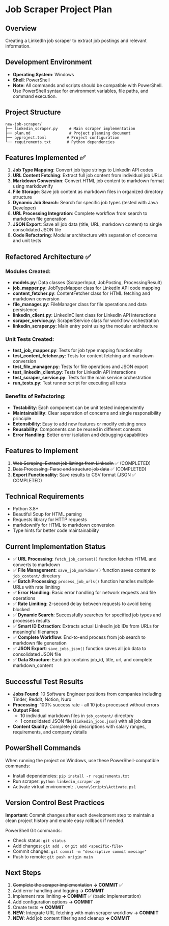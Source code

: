 # Job Scraper Project Plan

## Overview
Creating a LinkedIn job scraper to extract job postings and relevant information.

## Development Environment
- **Operating System**: Windows
- **Shell**: PowerShell
- **Note**: All commands and scripts should be compatible with PowerShell. Use PowerShell syntax for environment variables, file paths, and command execution.

## Project Structure
```
new-job-scraper/
├── linkedin_scraper.py     # Main scraper implementation
├── plan.md                 # Project planning document
├── pyproject.toml         # Project configuration
└── requirements.txt       # Python dependencies
```

## Features Implemented ✅
1. **Job Type Mapping**: Convert job type strings to LinkedIn API codes
2. **URL Content Fetching**: Extract full job content from individual job URLs
3. **Markdown Conversion**: Convert HTML job content to markdown format using markdownify
4. **File Storage**: Save job content as markdown files in organized directory structure
5. **Dynamic Job Search**: Search for specific job types (tested with Java Developer)
6. **URL Processing Integration**: Complete workflow from search to markdown file generation
7. **JSON Export**: Save all job data (title, URL, markdown content) to single consolidated JSON file
8. **Code Refactoring**: Modular architecture with separation of concerns and unit tests

## Refactored Architecture ✅

### Modules Created:
- **models.py**: Data classes (ScraperInput, JobPosting, ProcessingResult)
- **job_mapper.py**: JobTypeMapper class for LinkedIn API code mapping
- **content_fetcher.py**: ContentFetcher class for HTML fetching and markdown conversion
- **file_manager.py**: FileManager class for file operations and data persistence
- **linkedin_client.py**: LinkedInClient class for LinkedIn API interactions
- **scraper_service.py**: ScraperService class for workflow orchestration
- **linkedin_scraper.py**: Main entry point using the modular architecture

### Unit Tests Created:
- **test_job_mapper.py**: Tests for job type mapping functionality
- **test_content_fetcher.py**: Tests for content fetching and markdown conversion
- **test_file_manager.py**: Tests for file operations and JSON export
- **test_linkedin_client.py**: Tests for LinkedIn API interactions
- **test_scraper_service.py**: Tests for the main service orchestration
- **run_tests.py**: Test runner script for executing all tests

### Benefits of Refactoring:
- **Testability**: Each component can be unit tested independently
- **Maintainability**: Clear separation of concerns and single responsibility principle
- **Extensibility**: Easy to add new features or modify existing ones
- **Reusability**: Components can be reused in different contexts
- **Error Handling**: Better error isolation and debugging capabilities

## Features to Implement
1. ~~Web Scraping: Extract job listings from LinkedIn~~ ✅ (COMPLETED)
2. ~~Data Processing: Parse and structure job data~~ ✅ (COMPLETED) 
3. **Export Functionality**: Save results to CSV format (JSON ✅ COMPLETED)

## Technical Requirements
- Python 3.8+
- Beautiful Soup for HTML parsing
- Requests library for HTTP requests
- markdownify for HTML to markdown conversion
- Type hints for better code maintainability

## Current Implementation Status
- ✅ **URL Processing**: `fetch_job_content()` function fetches HTML and converts to markdown
- ✅ **File Management**: `save_job_markdown()` function saves content to `job_content/` directory
- ✅ **Batch Processing**: `process_job_urls()` function handles multiple URLs with rate limiting
- ✅ **Error Handling**: Basic error handling for network requests and file operations
- ✅ **Rate Limiting**: 2-second delay between requests to avoid being blocked
- ✅ **Dynamic Search**: Successfully searches for specified job types and processes results
- ✅ **Smart ID Extraction**: Extracts actual LinkedIn job IDs from URLs for meaningful filenames
- ✅ **Complete Workflow**: End-to-end process from job search to markdown file generation
- ✅ **JSON Export**: `save_jobs_json()` function saves all job data to consolidated JSON file
- ✅ **Data Structure**: Each job contains job_id, title, url, and complete markdown_content

## Successful Test Results
- **Jobs Found**: 10 Software Engineer positions from companies including Tinder, Reddit, Notion, Nuro
- **Processing**: 100% success rate - all 10 jobs processed without errors
- **Output Files**: 
  - 10 individual markdown files in `job_content/` directory
  - 1 consolidated JSON file (`linkedin_jobs.json`) with all job data
- **Content Quality**: Complete job descriptions with salary ranges, requirements, and company details

## PowerShell Commands
When running the project on Windows, use these PowerShell-compatible commands:
- Install dependencies: `pip install -r requirements.txt`
- Run scraper: `python linkedin_scraper.py`
- Activate virtual environment: `.\venv\Scripts\Activate.ps1`

## Version Control Best Practices
**Important**: Commit changes after each development step to maintain a clean project history and enable easy rollback if needed.

PowerShell Git commands:
- Check status: `git status`
- Add changes: `git add .` or `git add <specific-file>`
- Commit changes: `git commit -m "descriptive commit message"`
- Push to remote: `git push origin main`

## Next Steps
1. ~~Complete the scraper implementation~~ **→ COMMIT** ✅
2. Add error handling and logging **→ COMMIT**
3. Implement rate limiting **→ COMMIT** ✅ (basic implementation)
4. Add configuration options **→ COMMIT**
5. Create tests **→ COMMIT**
6. **NEW**: Integrate URL fetching with main scraper workflow **→ COMMIT**
7. **NEW**: Add job content filtering and cleanup **→ COMMIT**
